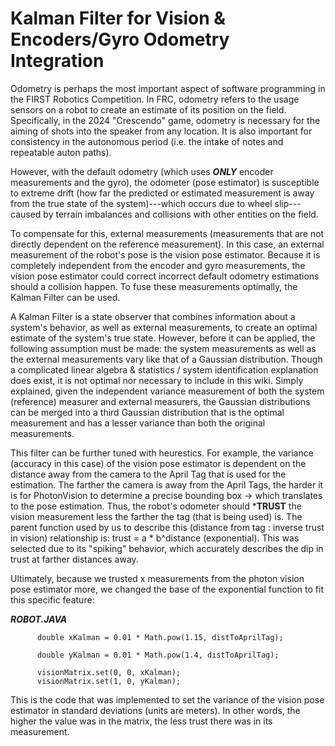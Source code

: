 # Kalman Filter for Vision & Encoders/Gyro Odometry Integration

Odometry is perhaps the most important aspect of software programming in the FIRST Robotics Competition. In FRC, odometry refers to the usage sensors on a robot to create an estimate of its position on the field. Specifically, in the 2024 "Crescendo" game, odometry is necessary for the aiming of shots into the speaker from any location. It is also important for consistency in the autonomous period (i.e. the intake of notes and repeatable auton paths).

However, with the default odometry (which uses ***ONLY*** encoder measurements and the gyro), the odometer (pose estimator) is susceptible to extreme drift (how far the predicted or estimated measurement is away from the true state of the system)---which occurs due to wheel slip---caused by terrain imbalances and collisions with other entities on the field.

To compensate for this, external measurements (measurements that are not directly dependent on the reference measurement). In this case, an external measurement of the robot's pose is the vision pose estimator. Because it is completely independent from the encoder and gyro measurements, the vision pose estimator could correct incorrect default odometry estimations should a collision happen. To fuse these measurements optimally, the Kalman Filter can be used. 

A Kalman Filter is a state observer that combines information about a system's behavior, as well as external measurements, to create an optimal estimate of the system's true state. However, before it can be applied, the following assumption must be made: the system measurements as well as the external measurements vary like that of a Gaussian distribution. Though a complicated linear algebra & statistics / system identification explanation does exist, it is not optimal nor necessary to include in this wiki. Simply explained, given the independent variance measurement of both the system (reference) measurer and external measurers, the Gaussian distributions can be merged into a third Gaussian distribution that is the optimal measurement and has a lesser variance than both the original measurements.

This filter can be further tuned with heurestics. For example, the variance (accuracy in this case) of the vision pose estimator is dependent on the distance away from the camera to the April Tag that is used for the estimation. The farther the camera is away from the April Tags, the harder it is for PhotonVision to determine a precise bounding box -> which translates to the pose estimation. Thus, the robot's odometer should ***TRUST** the vision measurement less the farther the tag (that is being used) is. The parent function used by us to describe this (distance from tag : inverse trust in vision) relationship is: trust = a * b^distance (exponential). This was selected due to its "spiking" behavior, which accurately describes the dip in trust at farther distances away. 

Ultimately, because we trusted x measurements from the photon vision pose estimator more, we changed the base of the exponential function to fit this specific feature:

***ROBOT.JAVA***

```
      double xKalman = 0.01 * Math.pow(1.15, distToAprilTag);

      double yKalman = 0.01 * Math.pow(1.4, distToAprilTag);

      visionMatrix.set(0, 0, xKalman);
      visionMatrix.set(1, 0, yKalman);
```

This is the code that was implemented to set the variance of the vision pose estimator in standard deviations (units are meters). In other words, the higher the value was in the matrix, the less trust there was in its measurement.